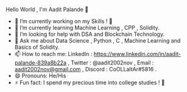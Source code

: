 Hello World , I'm Aadit Palande 👋
- 🔭 I’m currently working on my Skills ! 🙂
- 🌱 I’m currently learning Machine Learning , CPP , Solidity. 
- 🤔 I’m looking for help with DSA and Blockchain Technology.
- 💬 Ask me about Data Science , Python , C , Machine Learning and Basics of Solidity.
- 📫 How to reach me: LinkedIn : https://www.linkedin.com/in/aadit-palande-839a8b22a , Twitter : @aadit2002nov , Email : aadit2002nov@gmail.com , Discord : CoOLLaItAr#5816 .
- 😄 Pronouns: He/His 
- ⚡ Fun fact: I spend my precious time into college studies ! 🙂
